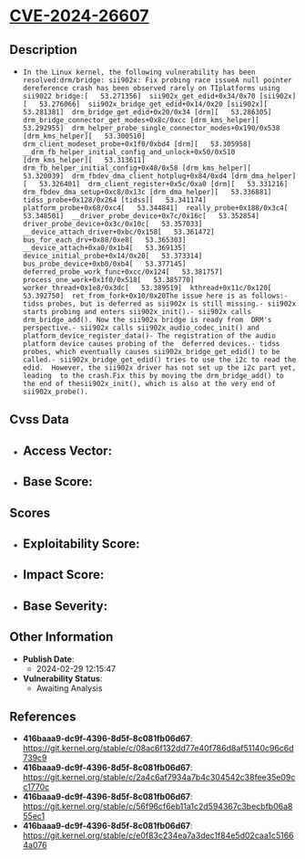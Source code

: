 
# [CVE-2024-26607](https://cve.mitre.org/cgi-bin/cvename.cgi?name=CVE-2024-26607)

## Description

- `In the Linux kernel, the following vulnerability has been resolved:drm/bridge: sii902x: Fix probing race issueA null pointer dereference crash has been observed rarely on TIplatforms using sii9022 bridge:[   53.271356]  sii902x_get_edid+0x34/0x70 [sii902x][   53.276066]  sii902x_bridge_get_edid+0x14/0x20 [sii902x][   53.281381]  drm_bridge_get_edid+0x20/0x34 [drm][   53.286305]  drm_bridge_connector_get_modes+0x8c/0xcc [drm_kms_helper][   53.292955]  drm_helper_probe_single_connector_modes+0x190/0x538 [drm_kms_helper][   53.300510]  drm_client_modeset_probe+0x1f0/0xbd4 [drm][   53.305958]  __drm_fb_helper_initial_config_and_unlock+0x50/0x510 [drm_kms_helper][   53.313611]  drm_fb_helper_initial_config+0x48/0x58 [drm_kms_helper][   53.320039]  drm_fbdev_dma_client_hotplug+0x84/0xd4 [drm_dma_helper][   53.326401]  drm_client_register+0x5c/0xa0 [drm][   53.331216]  drm_fbdev_dma_setup+0xc8/0x13c [drm_dma_helper][   53.336881]  tidss_probe+0x128/0x264 [tidss][   53.341174]  platform_probe+0x68/0xc4[   53.344841]  really_probe+0x188/0x3c4[   53.348501]  __driver_probe_device+0x7c/0x16c[   53.352854]  driver_probe_device+0x3c/0x10c[   53.357033]  __device_attach_driver+0xbc/0x158[   53.361472]  bus_for_each_drv+0x88/0xe8[   53.365303]  __device_attach+0xa0/0x1b4[   53.369135]  device_initial_probe+0x14/0x20[   53.373314]  bus_probe_device+0xb0/0xb4[   53.377145]  deferred_probe_work_func+0xcc/0x124[   53.381757]  process_one_work+0x1f0/0x518[   53.385770]  worker_thread+0x1e8/0x3dc[   53.389519]  kthread+0x11c/0x120[   53.392750]  ret_from_fork+0x10/0x20The issue here is as follows:- tidss probes, but is deferred as sii902x is still missing.- sii902x starts probing and enters sii902x_init().- sii902x calls drm_bridge_add(). Now the sii902x bridge is ready from  DRM's perspective.- sii902x calls sii902x_audio_codec_init() and  platform_device_register_data()- The registration of the audio platform device causes probing of the  deferred devices.- tidss probes, which eventually causes sii902x_bridge_get_edid() to be  called.- sii902x_bridge_get_edid() tries to use the i2c to read the edid.  However, the sii902x driver has not set up the i2c part yet, leading  to the crash.Fix this by moving the drm_bridge_add() to the end of thesii902x_init(), which is also at the very end of sii902x_probe().`

## Cvss Data

- **Access Vector**:
  - 
- **Base Score**:
  - 

## Scores

- **Exploitability Score**:
  - 
- **Impact Score**:
  - 
- **Base Severity**:
  - 

## Other Information

- **Publish Date**:
  - 2024-02-29 12:15:47
- **Vulnerability Status**:
  - Awaiting Analysis

## References

- **416baaa9-dc9f-4396-8d5f-8c081fb06d67**: https://git.kernel.org/stable/c/08ac6f132dd77e40f786d8af51140c96c6d739c9
- **416baaa9-dc9f-4396-8d5f-8c081fb06d67**: https://git.kernel.org/stable/c/2a4c6af7934a7b4c304542c38fee35e09cc1770c
- **416baaa9-dc9f-4396-8d5f-8c081fb06d67**: https://git.kernel.org/stable/c/56f96cf6eb11a1c2d594367c3becbfb06a855ec1
- **416baaa9-dc9f-4396-8d5f-8c081fb06d67**: https://git.kernel.org/stable/c/e0f83c234ea7a3dec1f84e5d02caa1c51664a076
